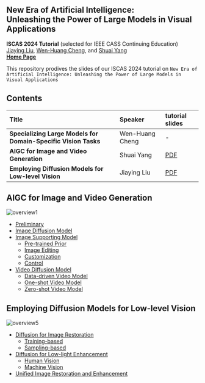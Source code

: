 ## New Era of Artificial Intelligence: <br> Unleashing the Power of Large Models in Visual Applications

**ISCAS 2024 Tutorial** (selected for IEEE CASS Continuing Education) <br>
[Jiaying Liu](http://www.wict.pku.edu.cn/struct/people/liujiaying.html), [Wen-Huang Cheng](https://www.csie.ntu.edu.tw/~wenhuang/), and [Shuai Yang](https://williamyang1991.github.io/)<br>
[**Home Page**](https://williamyang1991.github.io/projects/ISCAS2024/index.html) <br>

This repository prodives the slides of our ISCAS 2024 tutorial on `New Era of Artificial Intelligence: Unleashing the Power of Large Models in Visual Applications`

## Contents

| Title | Speaker | tutorial slides 
| :--- | :---------- | :---
|**Specializing Large Models for Domain-Specific Vision Tasks** | Wen-Huang Cheng | -
|**AIGC for Image and Video Generation**  | Shuai Yang | [PDF](https://github.com/williamyang1991/ISCAS_Tutorial/blob/main/JiayingLiu_ISCAS-2024_Tutorial-Restoration-share.pdf)
|**Employing Diffusion Models for Low-level Vision** | Jiaying Liu | [PDF](https://github.com/williamyang1991/ISCAS_Tutorial/blob/main/ShuaiYang_ISCAS-2024_Tutorial-Generation-share.pdf)


## AIGC for Image and Video Generation

![overview1](https://github.com/williamyang1991/ISCAS_Tutorial/assets/18130694/8d630440-d424-4ceb-bf7c-013e22669d89)

- [Preliminary](#preliminary)
- [Image Diffusion Model](#image)
- [Image Supporting Model](#support)
  - [Pre-trained Prior](#prior)
  - [Image Editing](#edit)
  - [Customization](#customize)
  - [Control](#control)
- [Video Diffusion Model](#video)
  - [Data-driven Video Model](#video1)
  - [One-shot Video Model](#video2)
  - [Zero-shot Video Model](#video3)

## Employing Diffusion Models for Low-level Vision

![overview5](https://github.com/williamyang1991/ISCAS_Tutorial/assets/18130694/e06f7d2d-8117-4032-8002-da233fcc1268)

- [Diffusion for Image Restoration](#restore)
  - [Training-based](#restore1)
  - [Sampling-based](#restore2)
- [Diffusion for Low-light Enhancement](#enhance)
  - [Human Vision](#enhance1)
  - [Machine Vision](#enhance2)
- [Unified Image Restoration and Enhancement](#unified)
